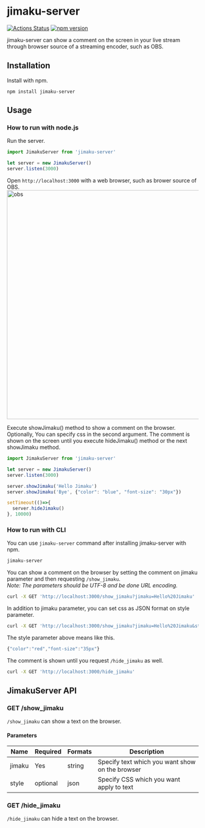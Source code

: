 # jimaku-server
[![Actions Status](https://github.com/mrhorin/jimaku-server/workflows/Node.js%20CI/badge.svg)](https://github.com/mrhorin/jimaku-server/actions)
[![npm version](https://badge.fury.io/js/jimaku-server.svg)](https://badge.fury.io/js/jimaku-server)

jimaku-server can show a comment on the screen in your live stream through browser source of a streaming encoder, such as OBS.

## Installation
Install with npm.
```
npm install jimaku-server
```

## Usage

### How to run with node.js
Run the server.
```javascript
import JimakuServer from 'jimaku-server'

let server = new JimakuServer()
server.listen(3000)
```
Open `http://localhost:3000` with a web browser, such as brower source of OBS.
<img width="600" alt="obs" src="https://user-images.githubusercontent.com/6502717/74432826-91712000-4ea2-11ea-8351-9244be3eb081.png">

Execute showJimaku() method to show a comment on the browser. Optionally, You can specify css in the second argument. The comment is shown on the screen until you execute hideJimaku() method or the next showJimaku method.
```javascript
import JimakuServer from 'jimaku-server'

let server = new JimakuServer()
server.listen(3000)

server.showJimaku('Hello Jimaku')
server.showJimaku('Bye', {"color": "blue", "font-size": "30px"})

setTimeout(()=>{
  server.hideJimaku()
}, 10000)
```

### How to run with CLI
You can use `jimaku-server` command after installing jimaku-server with npm.
```bash
jimaku-server
```
You can show a comment on the browser by setting the comment on jimaku parameter and then requesting `/show_jimaku`.<br>
_Note: The parameters should be UTF-8 and be done URL encoding._
```bash
curl -X GET 'http://localhost:3000/show_jimaku?jimaku=Hello%20Jimaku'
```
In addition to jimaku parameter, you can set css as JSON format on style parameter.
```bash
curl -X GET 'http://localhost:3000/show_jimaku?jimaku=Hello%20Jimaku&style=%7B%22color%22%3A%22red%22%2C%22font-size%22%3A%2235px%22%7D'
```
The style parameter above means like this.
```javascript
{"color":"red","font-size":"35px"}
```
The comment is shown until you request `/hide_jimaku` as well.
```bash
curl -X GET 'http://localhost:3000/hide_jimaku'
```

## JimakuServer API

### GET /show_jimaku
`/show_jimaku` can show a text on the browser.

#### Parameters

|Name|Required|Formats|Description|
|---|---|---|---|
|jimaku|Yes|string|Specify text which you want show on the browser
|style|optional|json|Specify CSS which you want apply to text

### GET /hide_jimaku
`/hide_jimaku` can hide a text on the browser.
